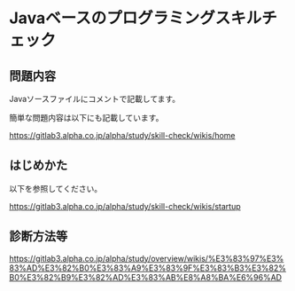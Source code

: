 # Javaベースのプログラミングスキルチェック

## 問題内容

Javaソースファイルにコメントで記載してます。

簡単な問題内容は以下にも記載しています。

https://gitlab3.alpha.co.jp/alpha/study/skill-check/wikis/home

## はじめかた

以下を参照してください。

https://gitlab3.alpha.co.jp/alpha/study/skill-check/wikis/startup

## 診断方法等

https://gitlab3.alpha.co.jp/alpha/study/overview/wikis/%E3%83%97%E3%83%AD%E3%82%B0%E3%83%A9%E3%83%9F%E3%83%B3%E3%82%B0%E3%82%B9%E3%82%AD%E3%83%AB%E8%A8%BA%E6%96%AD